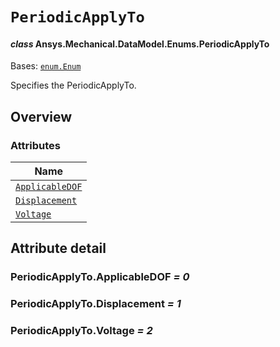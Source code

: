 # `PeriodicApplyTo`

<a id="ansys.mechanical.stubs.v241.Ansys.Mechanical.DataModel.Enums.PeriodicApplyTo"></a>

#### *class* Ansys.Mechanical.DataModel.Enums.PeriodicApplyTo

Bases: [`enum.Enum`](https://docs.python.org/3/library/enum.html#enum.Enum)

Specifies the PeriodicApplyTo.

<!-- !! processed by numpydoc !! -->

<a id="overview"></a>

## Overview

### Attributes

| Name |
| ----------------------------------------------------- |
| [`ApplicableDOF`](#PeriodicApplyTo.ApplicableDOF) |
| [`Displacement`](#PeriodicApplyTo.Displacement) |
| [`Voltage`](#PeriodicApplyTo.Voltage) |

<a id="attribute-detail"></a>

## Attribute detail

<a id="PeriodicApplyTo.ApplicableDOF"></a>

### PeriodicApplyTo.ApplicableDOF *= 0*

<a id="PeriodicApplyTo.Displacement"></a>

### PeriodicApplyTo.Displacement *= 1*

<a id="PeriodicApplyTo.Voltage"></a>

### PeriodicApplyTo.Voltage *= 2*


